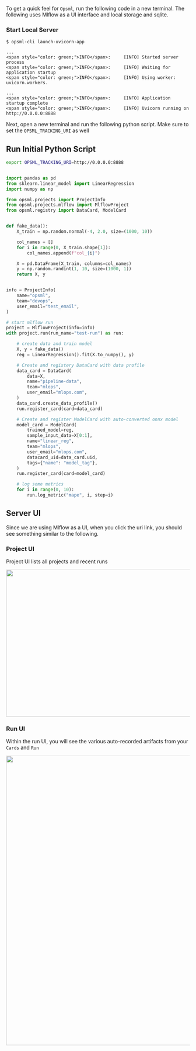 To get a quick feel for `Opsml`, run the following code in a new terminal. The following uses Mlflow as a UI interface and local storage and sqlite.

### Start Local Server

<div class="termy">

```console
$ opsml-cli launch-uvicorn-app

...
<span style="color: green;">INFO</span>:     [INFO] Started server process
<span style="color: green;">INFO</span>:     [INFO] Waiting for application startup
<span style="color: green;">INFO</span>:     [INFO] Using worker: uvicorn.workers.

...
<span style="color: green;">INFO</span>:     [INFO] Application startup complete
<span style="color: green;">INFO</span>:     [INFO] Uvicorn running on http://0.0.0.0:8888
```

</div>

Next, open a new terminal and run the following python script. Make sure to set the `OPSML_TRACKING_URI` as well


## Run Initial Python Script

```bash
export OPSML_TRACKING_URI=http://0.0.0.0:8888
```

```python

import pandas as pd
from sklearn.linear_model import LinearRegression
import numpy as np

from opsml.projects import ProjectInfo
from opsml.projects.mlflow import MlflowProject
from opsml.registry import DataCard, ModelCard


def fake_data():
    X_train = np.random.normal(-4, 2.0, size=(1000, 10))

    col_names = []
    for i in range(0, X_train.shape[1]):
        col_names.append(f"col_{i}")

    X = pd.DataFrame(X_train, columns=col_names)
    y = np.random.randint(1, 10, size=(1000, 1))
    return X, y


info = ProjectInfo(
    name="opsml",
    team="devops",
    user_email="test_email",
)

# start mlflow run
project = MlflowProject(info=info)
with project.run(run_name="test-run") as run:

    # create data and train model
    X, y = fake_data()
    reg = LinearRegression().fit(X.to_numpy(), y)

    # Create and registery DataCard with data profile
    data_card = DataCard(
        data=X,
        name="pipeline-data",
        team="mlops",
        user_email="mlops.com",
    )
    data_card.create_data_profile()
    run.register_card(card=data_card)

    # Create and register ModelCard with auto-converted onnx model
    model_card = ModelCard(
        trained_model=reg,
        sample_input_data=X[0:1],
        name="linear_reg",
        team="mlops",
        user_email="mlops.com",
        datacard_uid=data_card.uid,
        tags={"name": "model_tag"},
    )
    run.register_card(card=model_card)

    # log some metrics
    for i in range(0, 10):
        run.log_metric("mape", i, step=i)
```

## Server UI

Since we are using Mlflow as a UI, when you click the uri link, you should see something similar to the following.

### Project UI

Project UI lists all projects and recent runs

<p align="center">
  <img src="../images/mlflow_ui.png"  width="1512" height="402" alt="mlflow"/>
</p>

### Run UI

Within the run UI, you will see the various auto-recorded artifacts from your `Cards` and `Run`

<p align="center">
  <img src="../images/mlflow_run.png"  width="1841" height="792" alt="mlflow run"/>
</p>
